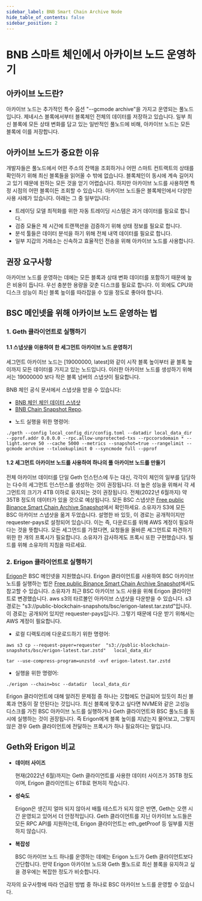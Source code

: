 ```yaml
---
sidebar_label: BNB Smart Chain Archive Node
hide_table_of_contents: false
sidebar_position: 2
---
```

# BNB 스마트 체인에서 아카이브 노드 운영하기

## 아카이브 노드란?

아카이브 노드는 추가적인 특수 옵션 "--gcmode archive"을 가지고 운영되는 풀노드입니다. 제네시스 블록에서부터 블록체인 전체의 데이터를 저장하고 있습니다. 일부 최신 블록에 모든 상태 변화를 담고 있는 일반적인 풀노드에 비해, 아카이브 노드는 모든 블록에 이를 저장합니다.

## 아카이브 노드가 중요한 이유

개발자들은 풀노드에서 어떤 주소의 잔액을 조회하거나 어떤 스마트 컨트랙트의 상태를 확인하기 위해 최신 블록들을 읽어올 수 밖에 없습니다. 블록체인이 동시에 계속 길어지고 있기 때문에 원하는 모든 것을 얻기 어렵습니다. 하지만 아카이브 노드를 사용하면 특정 시점의 어떤 블록이든 조회할 수 있습니다.
아카이브 노드들은 블록체인에서 다양한 사용 사례가 있습니다. 아래는 그 중 일부입니다:
* 트레이딩 모델 최적화를 위한 자동 트레이딩 시스템은 과거 데이터를 필요로 합니다.
* 검증 모듈은 제 시간에 트랜잭션을 검증하기 위해 상태 정보를 필요로 합니다.
* 분석 툴들은 데이터 분석을 하기 위해 전체 내역 데이터를 필요로 합니다.
* 일부 지갑의 거래소는 신속하고 효율적인 전송을 위해 아카이브 노드를 사용합니다.

## 권장 요구사항

아카이브 노드를 운영하는 데에는 모든 블록과 상태 변화 데이터를 포함하기 때문에 높은 비용이 듭니다. 우선 충분한 용량을 갖춘 디스크를 필요로 합니다. 이 외에도 CPU와 디스크 성능이 최신 블록 높이를 따라잡을 수 있을 정도로 좋아야 합니다.

## BSC 메인넷을 위해 아카이브 노드 운영하는 법

### 1. Geth 클라이언트로 실행하기

#### 1.1 스냅샷을 이용하여 한 세그먼트 아카이브 노드 운영하기
세그먼트 아카이브 노드는 [19000000, latest]와 같이 시작 블록 높이부터 끝 블록 높이까지 모든 데이터를 가지고 있는 노드입니다. 이러한 아카이브 노드를 생성하기 위해서는 19000000 보다 작은 블록 넘버의 스냅샷이 필요합니다.

BNB 체인 공식 문서에서 스냅샷을 받을 수 있습니다:
- [BNB 체인 체인 데이터 스냅샷](https://docs.bnbchain.org/docs/validator/snapshot)
- [BNB Chain Snapshot Repo](https://github.com/binance-chain/bsc-snapshots).

* 노드 실행을 위한 명령어:

```
./geth --config local_config_dir/config.toml --datadir local_data_dir --pprof.addr 0.0.0.0 --rpc.allow-unprotected-txs --rpccorsdomain * --light.serve 50 --cache 5000 --metrics --snapshot=true --rangelimit --gcmode archive --txlookuplimit 0 --syncmode full --pprof
```

#### 1.2 세그먼트 아카이브 노드를 사용하여 하나의 풀 아카이브 노드를 만들기

전체 아카이브 데이터를 단일 Geth 인스턴스에 두는 대신, 각각이 체인의 일부를 담당하는 다수의 세그먼트 인스턴스를 생성하는 것이 권장됩니다. 더 높은 성능을 위해서 각 세그먼트의 크기가 4TB 이하로 유지되는 것이 권장됩니다. 전체(2022년 6월까지) 약 35TB 정도의 데이터가 있을 것으로 예상됩니다. 모든 BSC 스냅샷은 [Free public Binance Smart Chain Archive Snapshot](https://github.com/allada/bsc-archive-snapshot)에서 확인하세요. 소유자가 S3에 모든 BSC 아카이브 스냅샷을 옮겨 두었습니다. 설명한 바 있듯, 이 경로는 공개적이지만 requester-pays로 설정되어 있습니다. 이는 즉, 다운로드를 위해 AWS 계정이 필요하다는 것을 뜻합니다. 모든 세그먼드를 가졌다면, 요청들을 올바른 세그먼트로 파견하기 위한 한 개의 프록시가 필요합니다. 소유자가 감사하게도 프록시 또한 구현했습니다. 빌드를 위해 소유자의 지침을 따르세요.

### 2. Erigon 클라이언트로 실행하기

[Erigon](https://github.com/ledgerwatch/erigon)은 BSC 메인넷을 지원했습니다. Erigon 클라이언트를 사용하여 BSC 아카이브 노드를 실행하는 법은 [Free public Binance Smart Chain Archive Snapshot](https://github.com/allada/bsc-archive-snapshot)에서도 참고할 수 있습니다. 소유자가 최근 BSC 아카이브 노드 사용을 위해 Erigon 클라이언트로 변경했습니다. aws s3의 타르볼인 아카이브 스냅샷을 다운받을 수 있습니다. s3 경로는 "s3://public-blockchain-snapshots/bsc/erigon-latest.tar.zstd"입니다. 이 경로는 공개되어 있지만 requester-pays입니다. 그렇기 때문에 다운 받기 위해서는 AWS 계정이 필요합니다.

* 로컬 디랙토리에 다운로드하기 위한 명령어:

```
aws s3 cp --request-payer=requester  "s3://public-blockchain-snapshots/bsc/erigon-latest.tar.zstd"   local_data_dir

tar --use-compress-program=unzstd -xvf erigon-latest.tar.zstd
```

* 실행을 위한 명령어:

```
./erigon --chain=bsc --datadir  local_data_dir
```

 Erigon 클라이언트에 대해 알려진 문제점 중 하나는 깃헙에도 언급되어 있듯이 최신 블록과 연동이 잘 안된다는 것입니다. 최신 블록에 맞추고 싶다면 NVME와 같은 고성능 디스크를 가진 BSC 아카이브 노드를 실행하거나 Geth 클라이언트와 BSC 풀노드를 동시에 실행하는 것이 권장됩니다. 즉 Erigon에게 블록 높이를 지녔는지 물어보고, 그렇지 않은 경우 Geth 클라이언트에 전달하는 프록시가 하나 필요하다는 말입니다.

## Geth와 Erigon 비교

* **데이터 사이즈**

  현재(2022년 6월)까지는 Geth 클라이언트를 사용한 데이터 사이즈가 35TB 정도이며, Erigon 클라이언트는 6TB로 현저히 작습니다.

* **성숙도**

  Erigon은 생긴지 얼마 되지 않아서 배틀 테스트가 되지 않은 반면, Geth는 오랜 시간 운영되고 있어서 더 안정적입니다. Geth 클라이언트를 지닌 아카이브 노드들은 모든 RPC API를 지원하는데, Erigon 클라이언트는 eth_getProof 등 일부를 지원하지 않습니다.

* **복잡성**

  BSC 아카이브 노드 하나를 운영하는 데에는 Erigon 노드가 Geth 클라이언트보다 간단합니다. 만약 Erigon 아카이브 노드와 Geth 풀노드로 최신 블록을 유지하고 싶을 경우에는 복잡한 정도가 비슷합니다.

각자의 요구사항에 따라 언급된 방법 중 하나로 BSC 아카이브 노드를 운영할 수 있습니다.
